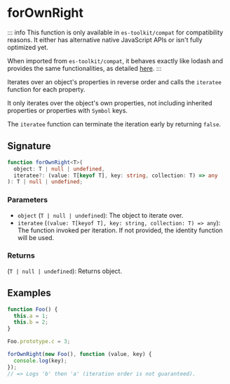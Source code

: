 # forOwnRight

::: info
This function is only available in `es-toolkit/compat` for compatibility reasons. It either has alternative native JavaScript APIs or isn't fully optimized yet.

When imported from `es-toolkit/compat`, it behaves exactly like lodash and provides the same functionalities, as detailed [here](../../../compatibility.md).
:::

Iterates over an object's properties in reverse order and calls the `iteratee` function for each property.

It only iterates over the object's own properties, not including inherited properties or properties with `Symbol` keys.

The `iteratee` function can terminate the iteration early by returning `false`.

## Signature

```typescript
function forOwnRight<T>(
  object: T | null | undefined,
  iteratee?: (value: T[keyof T], key: string, collection: T) => any
): T | null | undefined;
```

### Parameters

- `object` (`T | null | undefined`): The object to iterate over.
- `iteratee` (`(value: T[keyof T], key: string, collection: T) => any`): The function invoked per iteration. If not provided, the identity function will be used.

### Returns

(`T | null | undefined`): Returns object.

## Examples

```typescript
function Foo() {
  this.a = 1;
  this.b = 2;
}

Foo.prototype.c = 3;

forOwnRight(new Foo(), function (value, key) {
  console.log(key);
});
// => Logs 'b' then 'a' (iteration order is not guaranteed).
```
